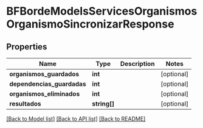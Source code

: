 # BFBordeModelsServicesOrganismosOrganismoSincronizarResponse

## Properties
Name | Type | Description | Notes
------------ | ------------- | ------------- | -------------
**organismos_guardados** | **int** |  | [optional] 
**dependencias_guardadas** | **int** |  | [optional] 
**organismos_eliminados** | **int** |  | [optional] 
**resultados** | **string[]** |  | [optional] 

[[Back to Model list]](../../README.md#documentation-for-models) [[Back to API list]](../../README.md#documentation-for-api-endpoints) [[Back to README]](../../README.md)

